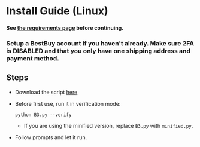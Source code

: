 # Install Guide (Linux)

#### See [the requirements page](https://github.com/Dogey11/B3/blob/main/docs/linux/REQUIREMENTS.md) before continuing.


### Setup a BestBuy account if you haven't already. Make sure 2FA is DISABLED and that you only have one shipping address and payment method.


## Steps
* Download the script [here](https://github.com/Dogey11/B3/releases/latest/)

* Before first use, run it in verification mode:
    ```
    python B3.py --verify
    ```
    * If you are using the minified version, replace ``B3.py`` with ``minified.py``.

* Follow prompts and let it run.